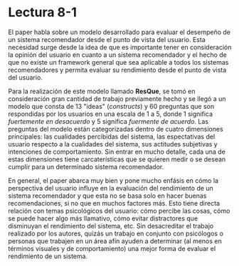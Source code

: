 # Lectura 8-1

El paper habla sobre un modelo desarrollado para evaluar el desempeño de un sistema recomendador desde el punto de vista del usuario. Esta necesidad surge desde la idea de que es importante tener en consideración la opinión del usuario en cuanto a un sistema recomendador y el hecho de que no existe un framework general que sea aplicable a todos los sistemas recomendadores y permita evaluar su rendimiento desde el punto de vista del usuario.

Para la realización de este modelo llamado **ResQue**, se tomó en consideración gran cantidad de trabajo previamente hecho y se llegó a un modelo que consta de 13 "ideas" (*constructs*) y 60 preguntas que son respondidas por los usuarios en una escala de 1 a 5, donde 1 significa *fuertemente en desacuerdo* y 5 significa *fuermente de acuerdo*. Las preguntas del modelo están categorizadas dentro de cuatro dimensiones principales: las cualidades percibidas del sistema, las espectativas del usuario respecto a la cualidades del sistema, sus actitudes subjetivas y intenciones de comportamiento. Sin entrar en mucho detalle, cada una de estas dimensiones tiene carcaterísticas que se quieren medir o se desean cumplir para un determinado sistema recomendador.

En general, el paper abarca muy bien y pone mucho enfásis en cómo la perspectiva del usuario influye en la evaluación del rendimiento de un sistema recomendador y que esta no se basa solo en hacer buenas recomendaciones, si no que en muchos factores más. Esto tiene directa relación con temas psicológicos del usuario: cómo percibe las cosas, cómo se puede hacer algo más llamativo, cómo evitar distractores que disminuyan el rendimiento del sistema, etc. Sin desacreditar el trabajo realizado por los autores, quizás un trabajo en conjunto con psicólogos o personas que trabajen en un área afín ayuden a determinar (al menos en términos visuales y de comportamiento) una mejor forma de evaluar el rendimiento de un sistema. 

